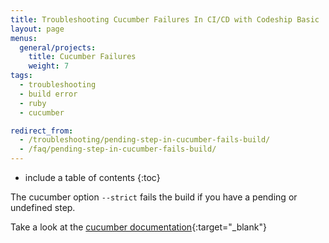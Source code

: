```yaml
---
title: Troubleshooting Cucumber Failures In CI/CD with Codeship Basic
layout: page
menus:
  general/projects:
    title: Cucumber Failures
    weight: 7
tags:
  - troubleshooting
  - build error
  - ruby
  - cucumber

redirect_from:
  - /troubleshooting/pending-step-in-cucumber-fails-build/
  - /faq/pending-step-in-cucumber-fails-build/
---
```


* include a table of contents
{:toc}

The cucumber option `--strict` fails the build if you have a pending or undefined step.

Take a look at the [cucumber documentation](https://github.com/cucumber/cucumber/wiki/Step-Definitions){:target="_blank"}

